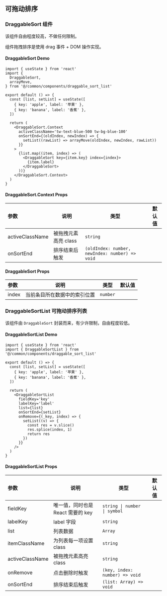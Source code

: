 ## 可拖动排序

### DraggableSort 组件

该组件自由程度较高，不做任何限制。

组件拖拽排序是使用 drag 事件 + DOM 操作实现。

#### DraggableSort Demo

```tsx
import { useState } from 'react'
import {
  DraggableSort,
  arrayMove,
} from '@/common/components/draggable_sort_list'

export default () => {
  const [list, setList] = useState([
    { key: 'apple', label: '苹果' },
    { key: 'banana', label: '香蕉' },
  ])

  return (
    <DraggableSort.Context
      activeClassName='tw-text-blue-500 tw-bg-blue-100'
      onSortEnd={(oldIndex, newIndex) => {
        setList((rawList) => arrayMove(oldIndex, newIndex, rawList))
      }}
    >
      {list.map((item, index) => (
        <DraggableSort key={item.key} index={index}>
          {item.label}
        </DraggableSort>
      ))}
    </DraggableSort.Context>
  )
}
```

#### DraggableSort.Context Props

| 参数            | 说明                 | 类型                                           | 默认值 |
| :-------------- | -------------------- | ---------------------------------------------- | ------ |
| activeClassName | 被拖拽元素高亮 class | `string`                                       |        |
| onSortEnd       | 排序结束后触发       | `(oldIndex: number, newIndex: number) => void` |        |

#### DraggableSort Props

| 参数  | 说明                         | 类型     | 默认值 |
| :---- | ---------------------------- | -------- | ------ |
| index | 当前条目所在数据中的索引位置 | `number` |        |

### DraggableSortList 可拖动排序列表

该组件由 `DraggableSort` 封装而来，有少许限制，自由程度较低。

#### DraggableSortList Demo

```tsx
import { useState } from 'react'
import { DraggableSortList } from '@/common/components/draggable_sort_list'

export default () => {
  const [list, setList] = useState([
    { key: 'apple', label: '苹果' },
    { key: 'banana', label: '香蕉' },
  ])

  return (
    <DraggableSortList
      fieldKey='key'
      labelKey='label'
      list={list}
      onSortEnd={setList}
      onRemove={(_key, index) => {
        setList((v) => {
          const res = v.slice()
          res.splice(index, 1)
          return res
        })
      }}
    />
  )
}
```

#### DraggableSortList Props

| 参数            | 说明                              | 类型                           | 默认值 |
| :-------------- | --------------------------------- | ------------------------------ | ------ |
| fieldKey        | 唯一值，同时也是 React 需要的 key | `string \| number \| symbol`   |        |
| labelKey        | label 字段                        | `string`                       |        |
| list            | 列表数据                          | `Array`                        |        |
| itemClassName   | 为列表每一项设置 class            | `string`                       |        |
| activeClassName | 被拖拽元素高亮 class              | `string`                       |        |
| onRemove        | 点击删除时触发                    | `(key, index: number) => void` |        |
| onSortEnd       | 排序结束后触发                    | `(list: Array) => void`        |        |
